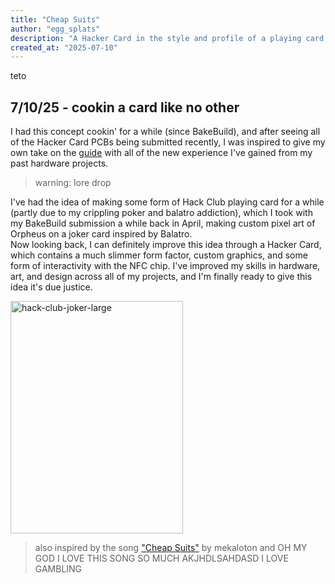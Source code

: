```yaml
---
title: "Cheap Suits"
author: "egg_splats"
description: "A Hacker Card in the style and profile of a playing card (with subtle business card details :3)"
created_at: "2025-07-10"
---
```


teto <br/>

## 7/10/25 - cookin a card like no other
I had this concept cookin' for a while (since BakeBuild), and after seeing all of the Hacker Card PCBs being submitted recently, I was inspired to give my own take on the [guide](https://jams.hackclub.com/jam/hacker-card) with all of the new experience I've gained from my past hardware projects. <br/>
> warning: lore drop

I've had the idea of making some form of Hack Club playing card for a while (partly due to my crippling poker and balatro addiction), which I took with my BakeBuild submission a while back in April, making custom pixel art of Orpheus on a joker card inspired by Balatro. <br/>
Now looking back, I can definitely improve this idea through a Hacker Card, which contains a much slimmer form factor, custom graphics, and some form of interactivity with the NFC chip. I've improved my skills in hardware, art, and design across all of my projects, and I'm finally ready to give this idea it's due justice. <br/>

<img width="276" height="372" alt="hack-club-joker-large" src="https://github.com/user-attachments/assets/ca74f4df-6b7c-4f68-9005-ce93eb49842d" /> <br/>

> also inspired by the song ["Cheap Suits"](https://youtu.be/87i0RargAcA?si=6u_HbRG08Tu_UAo9) by mekaloton and OH MY GOD I LOVE THIS SONG SO MUCH AKJHDLSAHDASD I LOVE GAMBLING
